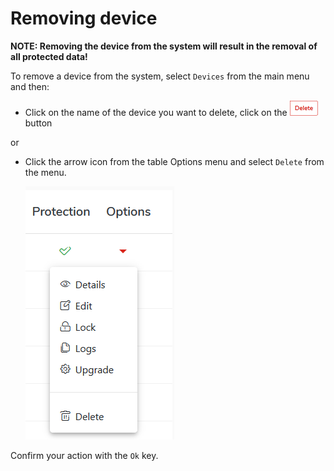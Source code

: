 # Removing device

**NOTE: Removing the device from the system will result in the removal of all protected data!**

To remove a device from the system, select `Devices` from the main menu and then:

* Click on the name of the device you want to delete, click on the ![](../../.gitbook/assets/deletebuttonsmall.png) button

or

* Click the arrow icon from the table Options menu and select `Delete` from the menu.

  ​![](../../.gitbook/assets/deviceoptions%20%282%29%20%282%29.png)​

Confirm your action with the `Ok` key.

